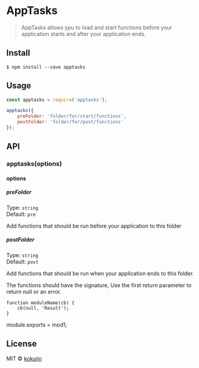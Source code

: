 # AppTasks

> AppTasks allows ypu to load and start functions before your application starts
and after your application ends.


## Install

```
$ npm install --save apptasks
```


## Usage

```js
const apptasks = require('apptasks');

apptasks({
    preFolder: 'folder/for/start/functions',
    postFolder: 'folder/for/post/functions'
});
```


## API

### apptasks(options)

#### options

##### preFolder

Type: `string`<br>
Default: `pre`

Add functions that should be run before your application to this folder

##### postFolder

Type: `string`<br>
Default: `post`

Add functions that should be run when your application ends to this folder.

The functions should have the signature, Use the first return parameter to return
null or an error.

``````
function moduleName(cb) {
    cb(null, 'Result');
}
``````
module.exports = mod1;


## License

MIT © [kokujin](https://github.com/kokujin)
